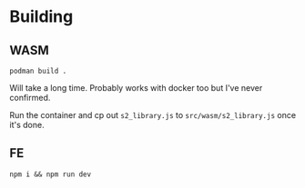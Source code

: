 # Building

## WASM

`podman build .`

Will take a long time. Probably works with docker too but I've never confirmed.

Run the container and cp out `s2_library.js` to `src/wasm/s2_library.js` once it's done.

## FE

`npm i && npm run dev`
